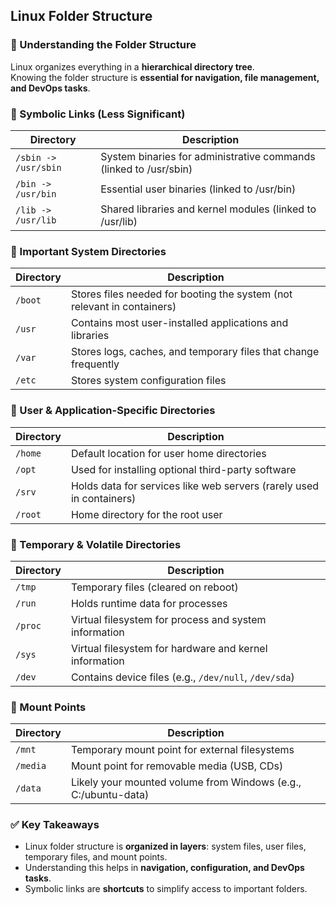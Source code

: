 
## Linux Folder Structure  

### 🔹 Understanding the Folder Structure  
Linux organizes everything in a **hierarchical directory tree**.  
Knowing the folder structure is **essential for navigation, file management, and DevOps tasks**.  


### 🔹 Symbolic Links (Less Significant)  

| Directory | Description |
|-----------|-------------|
| `/sbin -> /usr/sbin` | System binaries for administrative commands (linked to /usr/sbin) |
| `/bin -> /usr/bin`   | Essential user binaries (linked to /usr/bin) |
| `/lib -> /usr/lib`   | Shared libraries and kernel modules (linked to /usr/lib) |


### 🔹 Important System Directories  

| Directory | Description |
|-----------|-------------|
| `/boot`  | Stores files needed for booting the system (not relevant in containers) |
| `/usr`   | Contains most user-installed applications and libraries |
| `/var`   | Stores logs, caches, and temporary files that change frequently |
| `/etc`   | Stores system configuration files |


### 🔹 User & Application-Specific Directories  

| Directory | Description |
|-----------|-------------|
| `/home`  | Default location for user home directories |
| `/opt`   | Used for installing optional third-party software |
| `/srv`   | Holds data for services like web servers (rarely used in containers) |
| `/root`  | Home directory for the root user |


### 🔹 Temporary & Volatile Directories  

| Directory | Description |
|-----------|-------------|
| `/tmp`   | Temporary files (cleared on reboot) |
| `/run`   | Holds runtime data for processes |
| `/proc`  | Virtual filesystem for process and system information |
| `/sys`   | Virtual filesystem for hardware and kernel information |
| `/dev`   | Contains device files (e.g., `/dev/null`, `/dev/sda`) |


### 🔹 Mount Points  

| Directory | Description |
|-----------|-------------|
| `/mnt`    | Temporary mount point for external filesystems |
| `/media`  | Mount point for removable media (USB, CDs) |
| `/data`   | Likely your mounted volume from Windows (e.g., C:/ubuntu-data) |


### ✅ Key Takeaways  
- Linux folder structure is **organized in layers**: system files, user files, temporary files, and mount points.  
- Understanding this helps in **navigation, configuration, and DevOps tasks**.  
- Symbolic links are **shortcuts** to simplify access to important folders.  
